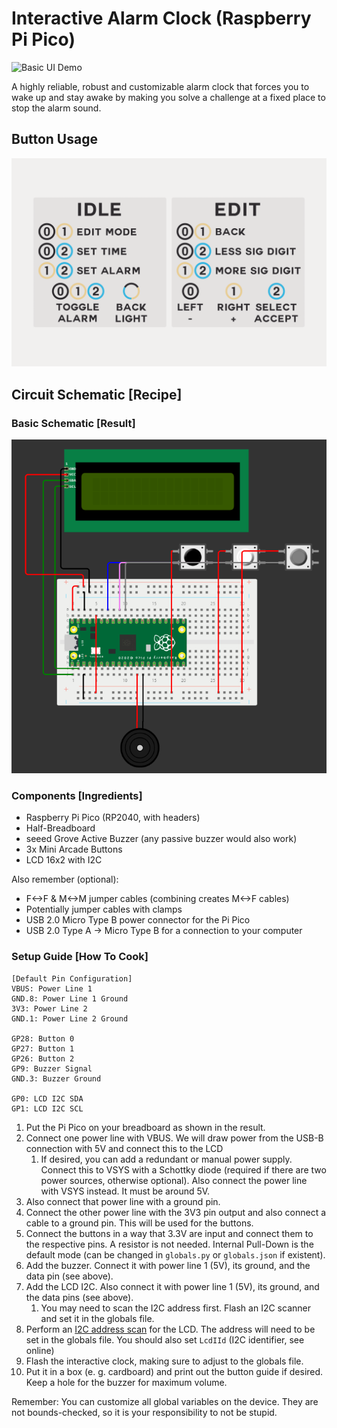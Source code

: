 # Interactive Alarm Clock (Raspberry Pi Pico)

![Basic UI Demo](.github/demo.avif)

A highly reliable, robust and customizable alarm clock that forces you to wake up and stay awake by making you solve a challenge at a fixed place to stop the alarm sound.

## **Button Usage**

![Button Guide](.github/buttonguide.png)


## **Circuit Schematic \[Recipe\]**

### **Basic Schematic \[Result\]**

![Basic Schematic](.github/schematic.png)

### **Components \[Ingredients\]**

- Raspberry Pi Pico (RP2040, with headers)
- Half-Breadboard
- seeed Grove Active Buzzer (any passive buzzer would also work)
- 3x Mini Arcade Buttons
- LCD 16x2 with I2C

Also remember (optional):

- F<->F & M<->M jumper cables (combining creates M<->F cables)
- Potentially jumper cables with clamps
- USB 2.0 Micro Type B power connector for the Pi Pico
- USB 2.0 Type A -> Micro Type B for a connection to your computer

### **Setup Guide \[How To Cook\]**


```
[Default Pin Configuration]
VBUS: Power Line 1
GND.8: Power Line 1 Ground
3V3: Power Line 2
GND.1: Power Line 2 Ground

GP28: Button 0
GP27: Button 1
GP26: Button 2
GP9: Buzzer Signal
GND.3: Buzzer Ground

GP0: LCD I2C SDA
GP1: LCD I2C SCL
```

1. Put the Pi Pico on your breadboard as shown in the result.
1. Connect one power line with VBUS. We will draw power from the USB-B connection with 5V and connect this to the LCD
	1. If desired, you can add a redundant or manual power supply. Connect this to VSYS with a Schottky diode (required if there are two power sources, otherwise optional). Also connect the power line with VSYS instead. It must be around 5V.
1. Also connect that power line with a ground pin.
1. Connect the other power line with the 3V3 pin output and also connect a cable to a ground pin. This will be used for the buttons.
1. Connect the buttons in a way that 3.3V are input and connect them to the respective pins. A resistor is not needed. Internal Pull-Down is the default mode (can be changed in `globals.py` or `globals.json` if existent).
1. Add the buzzer. Connect it with power line 1 (5V), its ground, and the data pin (see above).
1. Add the LCD I2C. Also connect it with power line 1 (5V), its ground, and the data pins (see above).
	1. You may need to scan the I2C address first. Flash an I2C scanner and set it in the globals file.
1. Perform an [I2C address scan](https://www.freva.com/find-out-an-i2c-address-with-the-raspberry-pi-pico/) for the LCD. The address will need to be set in the globals file. You should also set `LcdIId` (I2C identifier, see online)
1. Flash the interactive clock, making sure to adjust to the globals file.
1. Put it in a box (e. g. cardboard) and print out the button guide if desired. Keep a hole for the buzzer for maximum volume.

Remember: You can customize all global variables on the device. They are not bounds-checked, so it is your responsibility to not be stupid.
